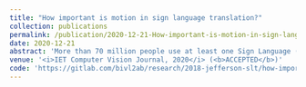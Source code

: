 ```yaml
---
title: "How important is motion in sign language translation?"
collection: publications
permalink: /publication/2020-12-21-How-important-is-motion-in-sign-language-translation
date: 2020-12-21
abstract: 'More than 70 million people use at least one Sign Language (SL) as their main channel of communication. Nevertheless, the absence of effective mechanisms to translate massive information among sign, written and spoken languages is the main cause of a negligible inclusion of deaf people into society. Therefore, SL automatic recognition systems have widely proposed to support the characterization of the sign structure. Today, the natural and continuous SL recognition is an open research problem due to multiple spatio-temporal shape variations, challenging visual sign characterization, as well as the non-linear correlation among signs to express a message. This work introduces a compact sign to text architecture that explores motion as an alternative to support sign translation. Such characterization results robust to appearance variance with relative support to geometrical variations. The proposed representation focus on the main spatio-temporal regions to each corresponding word. The proposed architecture was evaluated in a built SL dataset (LSCDv1) dedicated to the motion study and also in the state-of-the-art RWTH-Phoenix. From LSCDv1 dataset, the best configuration reports a BLEU-4 score of 63.04 in testing set. Regarding the RWTH-Phoenix, the proposed strategy achieved a BLEU-4 score in test of 4.56 improving the results under similar reduced conditions.'
venue: '<i>IET Computer Vision Journal, 2020</i> (<b>ACCEPTED</b>)'
code: 'https://gitlab.com/bivl2ab/research/2018-jefferson-slt/how-important-is-motion-in-sign-language-translation'
---
```

